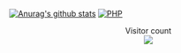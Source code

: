 <!--![image](https://github.com/ZainCheung/ZainCheung/blob/master/dino.gif)-->

<p align="left">
    <a href="https://github.com/anuraghazra/github-readme-stats"><img alt="Anurag's github stats" src="https://zaincheung-github-readme-stats.vercel.app/api?username=ZainCheung&show_icons=true&theme=radical"/></a>
     <a href="https://github.com/anuraghazra/github-readme-stats"><img alt="PHP" src="https://zaincheung-github-readme-stats.vercel.app/api/top-langs/?username=ZainCheung&hide=HTML,CSS&theme=radical"/></a>
</p>

<p align="center"> 
  Visitor count<br>
  <img src="https://profile-counter.glitch.me/ZainCheung/count.svg" />
</p>

<!--
### Visitors：<img src="https://github-visitor-badge.glitch.me/badge?page_id=ZainCheung"/>

[![Anurag's github stats](https://github-readme-stats.vercel.app/api?username=ZainCheung&show_icons=true&theme=radical)](https://github.com/anuraghazra/github-readme-stats)

[![Top Langs](https://github-readme-stats.vercel.app/api/top-langs/?username=ZainCheung&hide=HTML&theme=radical)](https://github.com/anuraghazra/github-readme-stats)
<!--
**ZainCheung/ZainCheung** is a ✨ _special_ ✨ repository because its `README.md` (this file) appears on your GitHub profile.

Here are some ideas to get you started:

- 🔭 I’m currently working on ...
- 🌱 I’m currently learning ...
- 👯 I’m looking to collaborate on ...
- 🤔 I’m looking for help with ...
- 💬 Ask me about ...
- 📫 How to reach me: ...
- 😄 Pronouns: ...
- ⚡ Fun fact: ...
-->
